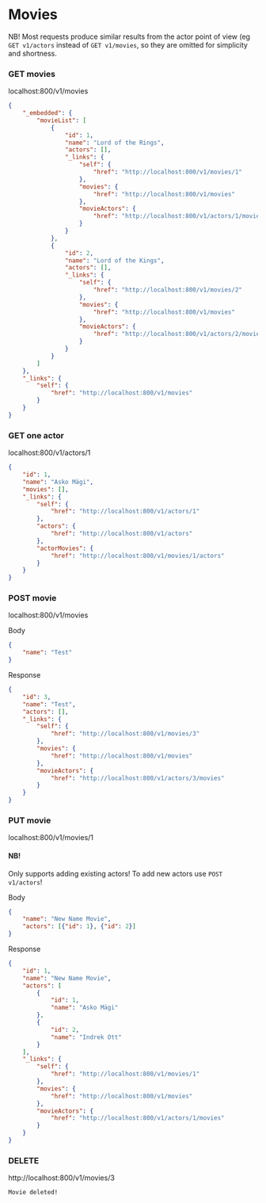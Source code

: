 # Movies

NB! Most requests produce similar results from the actor point of view (eg `GET v1/actors` instead of `GET v1/movies`, so they are omitted for simplicity and shortness.

### GET movies

localhost:800/v1/movies

```json
{
    "_embedded": {
        "movieList": [
            {
                "id": 1,
                "name": "Lord of the Rings",
                "actors": [],
                "_links": {
                    "self": {
                        "href": "http://localhost:800/v1/movies/1"
                    },
                    "movies": {
                        "href": "http://localhost:800/v1/movies"
                    },
                    "movieActors": {
                        "href": "http://localhost:800/v1/actors/1/movies"
                    }
                }
            },
            {
                "id": 2,
                "name": "Lord of the Kings",
                "actors": [],
                "_links": {
                    "self": {
                        "href": "http://localhost:800/v1/movies/2"
                    },
                    "movies": {
                        "href": "http://localhost:800/v1/movies"
                    },
                    "movieActors": {
                        "href": "http://localhost:800/v1/actors/2/movies"
                    }
                }
            }
        ]
    },
    "_links": {
        "self": {
            "href": "http://localhost:800/v1/movies"
        }
    }
}
```

### GET one actor
localhost:800/v1/actors/1

```json
{
    "id": 1,
    "name": "Asko Mägi",
    "movies": [],
    "_links": {
        "self": {
            "href": "http://localhost:800/v1/actors/1"
        },
        "actors": {
            "href": "http://localhost:800/v1/actors"
        },
        "actorMovies": {
            "href": "http://localhost:800/v1/movies/1/actors"
        }
    }
}
```

### POST movie
localhost:800/v1/movies

Body
```json
{
    "name": "Test"
}
```

Response
```json
{
    "id": 3,
    "name": "Test",
    "actors": [],
    "_links": {
        "self": {
            "href": "http://localhost:800/v1/movies/3"
        },
        "movies": {
            "href": "http://localhost:800/v1/movies"
        },
        "movieActors": {
            "href": "http://localhost:800/v1/actors/3/movies"
        }
    }
}
```

### PUT movie
localhost:800/v1/movies/1

#### NB!
Only supports adding existing actors! To add new actors use `POST v1/actors`!

Body
```json
{
    "name": "New Name Movie",
    "actors": [{"id": 1}, {"id": 2}]
}
```

Response
```json
{
    "id": 1,
    "name": "New Name Movie",
    "actors": [
        {
            "id": 1,
            "name": "Asko Mägi"
        },
        {
            "id": 2,
            "name": "Indrek Ott"
        }
    ],
    "_links": {
        "self": {
            "href": "http://localhost:800/v1/movies/1"
        },
        "movies": {
            "href": "http://localhost:800/v1/movies"
        },
        "movieActors": {
            "href": "http://localhost:800/v1/actors/1/movies"
        }
    }
}
```

### DELETE
http://localhost:800/v1/movies/3

```
Movie deleted!
```
